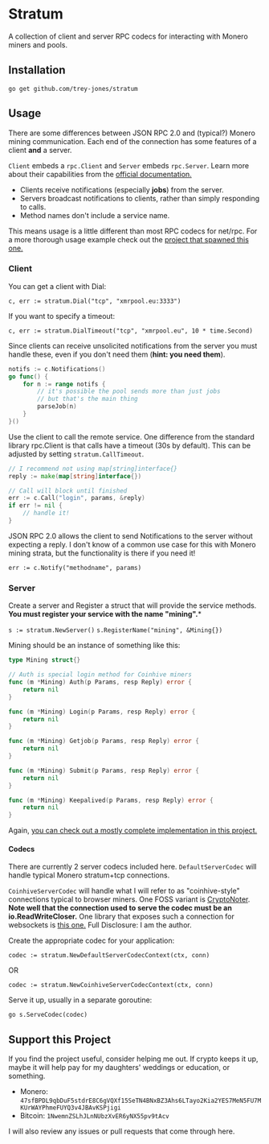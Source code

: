 # Stratum

A collection of client and server RPC codecs for interacting with Monero miners and pools.

## Installation

`go get github.com/trey-jones/stratum`

## Usage

There are some differences between JSON RPC 2.0 and (typical?) Monero mining communication. Each end of the connection has some features of a client **and** a server.

`Client` embeds a `rpc.Client` and `Server` embeds `rpc.Server`.  Learn more about their capabilities from the [official documentation.](https://golang.org/pkg/net/rpc)

* Clients receive notifications (especially **jobs**) from the server.
* Servers broadcast notifications to clients, rather than simply responding to calls.
* Method names don't include a service name.

This means usage is a little different than most RPC codecs for net/rpc.
For a more thorough usage example check out the [project that spawned this one.](https://github.com/trey-jones/xmrwasp)

### Client

You can get a client with Dial:

`c, err := stratum.Dial("tcp", "xmrpool.eu:3333")`

If you want to specify a timeout:

`c, err := stratum.DialTimeout("tcp", "xmrpool.eu", 10 * time.Second)`

Since clients can receive unsolicited notifications from the server you must handle these, even if you don't need them (**hint: you need them**).

```go
notifs := c.Notifications()
go func() {
    for n := range notifs {
        // it's possible the pool sends more than just jobs
        // but that's the main thing
        parseJob(n)
    }
}()
```

Use the client to call the remote service.  One difference from the standard library rpc.Client is that calls have a timeout (30s by default).  This can be adjusted by setting `stratum.CallTimeout`.

```go
// I recommend not using map[string]interface{}
reply := make(map[string]interface{})

// Call will block until finished
err := c.Call("login", params, &reply)
if err != nil {
    // handle it!
}
```

JSON RPC 2.0 allows the client to send Notifications to the server without expecting a reply.  I don't know of a common use case for this with Monero mining strata, but the functionality is there if you need it!

`err := c.Notify("methodname", params)`

### Server

Create a server and Register a struct that will provide the service methods.  **You must register your service with the name "mining".***

`s := stratum.NewServer()`
`s.RegisterName("mining", &Mining{})`

Mining should be an instance of something like this:

```go
type Mining struct{}

// Auth is special login method for Coinhive miners
func (m *Mining) Auth(p Params, resp Reply) error {
    return nil
}

func (m *Mining) Login(p Params, resp Reply) error {
    return nil
}

func (m *Mining) Getjob(p Params, resp Reply) error {
    return nil
}

func (m *Mining) Submit(p Params, resp Reply) error {
    return nil
}

func (m *Mining) Keepalived(p Params, resp Reply) error {
    return nil
}
```

Again, [you can check out a mostly complete implementation in this project.](https://github.com/trey-jones/xmrwasp)

#### Codecs

There are currently 2 server codecs included here.  `DefaultServerCodec` will handle typical Monero stratum+tcp connections.

`CoinhiveServerCodec` will handle what I will refer to as "coinhive-style" connections typical to browser miners.  One FOSS variant is [CryptoNoter](https://github.com/cryptonoter/CryptoNoter).  **Note well that the connection used to serve the codec must be an io.ReadWriteCloser.** One library that exposes such a connection for websockets is [this one.](https://github.com/eyesore/ws)  Full Disclosure: I am the author.

Create the appropriate codec for your application:

`codec := stratum.NewDefaultServerCodecContext(ctx, conn)`

OR

`codec := stratum.NewCoinhiveServerCodecContext(ctx, conn)`

Serve it up, usually in a separate goroutine:

`go s.ServeCodec(codec)`

## Support this Project

If you find the project useful, consider helping me out.  If crypto keeps it up, maybe it will help pay for my daughters' weddings or education, or something.

* Monero: `47sfBPDL9qbDuF5stdrE8C6gVQXf15SeTN4BNxBZ3Ahs6LTayo2Kia2YES7MeN5FU7MKUrWAYPhmeFUYQ3v4JBAvKSPjigi`
* Bitcoin: `1NwemnZSLhJLnNUbzXvER6yNX55pv9tAcv`

I will also review any issues or pull requests that come through here.


